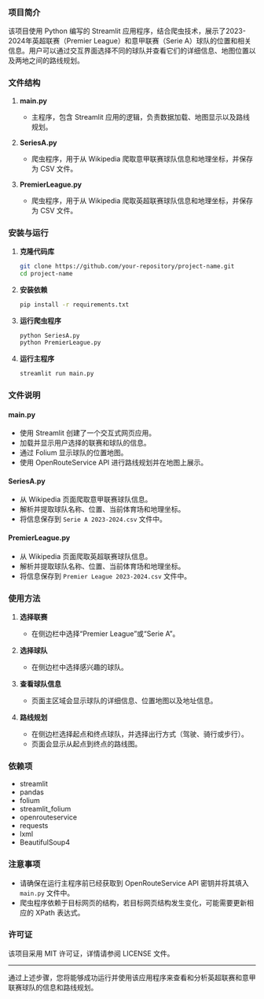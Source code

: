 ### 项目简介

该项目使用 Python 编写的 Streamlit 应用程序，结合爬虫技术，展示了2023-2024年英超联赛（Premier League）和意甲联赛（Serie A）球队的位置和相关信息。用户可以通过交互界面选择不同的球队并查看它们的详细信息、地图位置以及两地之间的路线规划。

### 文件结构

1. **main.py**
   - 主程序，包含 Streamlit 应用的逻辑，负责数据加载、地图显示以及路线规划。
   
2. **SeriesA.py**
   - 爬虫程序，用于从 Wikipedia 爬取意甲联赛球队信息和地理坐标，并保存为 CSV 文件。

3. **PremierLeague.py**
   - 爬虫程序，用于从 Wikipedia 爬取英超联赛球队信息和地理坐标，并保存为 CSV 文件。

### 安装与运行

1. **克隆代码库**
   ```sh
   git clone https://github.com/your-repository/project-name.git
   cd project-name
   ```

2. **安装依赖**
   ```sh
   pip install -r requirements.txt
   ```

3. **运行爬虫程序**
   ```sh
   python SeriesA.py
   python PremierLeague.py
   ```

4. **运行主程序**
   ```sh
   streamlit run main.py
   ```

### 文件说明

#### main.py
- 使用 Streamlit 创建了一个交互式网页应用。
- 加载并显示用户选择的联赛和球队的信息。
- 通过 Folium 显示球队的位置地图。
- 使用 OpenRouteService API 进行路线规划并在地图上展示。

#### SeriesA.py
- 从 Wikipedia 页面爬取意甲联赛球队信息。
- 解析并提取球队名称、位置、当前体育场和地理坐标。
- 将信息保存到 `Serie A 2023-2024.csv` 文件中。

#### PremierLeague.py
- 从 Wikipedia 页面爬取英超联赛球队信息。
- 解析并提取球队名称、位置、当前体育场和地理坐标。
- 将信息保存到 `Premier League 2023-2024.csv` 文件中。

### 使用方法

1. **选择联赛**
   - 在侧边栏中选择“Premier League”或“Serie A”。

2. **选择球队**
   - 在侧边栏中选择感兴趣的球队。

3. **查看球队信息**
   - 页面主区域会显示球队的详细信息、位置地图以及地址信息。

4. **路线规划**
   - 在侧边栏选择起点和终点球队，并选择出行方式（驾驶、骑行或步行）。
   - 页面会显示从起点到终点的路线图。

### 依赖项

- streamlit
- pandas
- folium
- streamlit_folium
- openrouteservice
- requests
- lxml
- BeautifulSoup4

### 注意事项

- 请确保在运行主程序前已经获取到 OpenRouteService API 密钥并将其填入 `main.py` 文件中。
- 爬虫程序依赖于目标网页的结构，若目标网页结构发生变化，可能需要更新相应的 XPath 表达式。

### 许可证

该项目采用 MIT 许可证，详情请参阅 LICENSE 文件。

---

通过上述步骤，您将能够成功运行并使用该应用程序来查看和分析英超联赛和意甲联赛球队的信息和路线规划。
